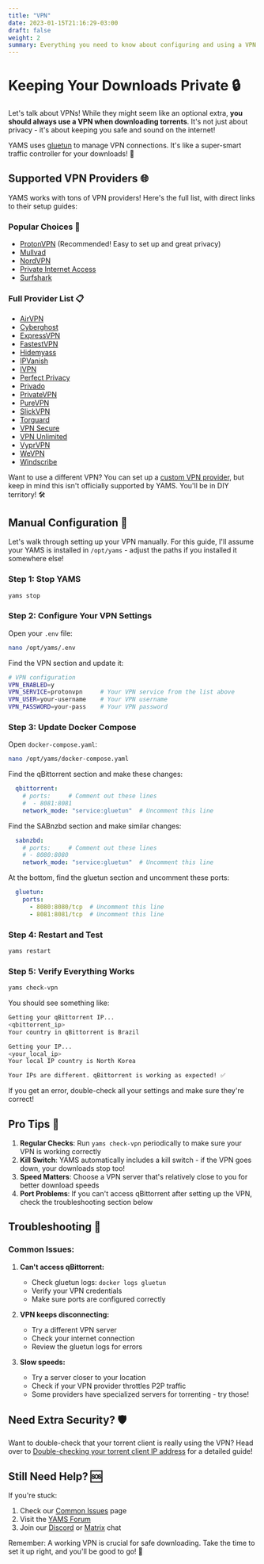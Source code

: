 ```yaml
---
title: "VPN"
date: 2023-01-15T21:16:29-03:00
draft: false
weight: 2
summary: Everything you need to know about configuring and using a VPN with YAMS
---
```


# Keeping Your Downloads Private 🔒

Let's talk about VPNs! While they might seem like an optional extra, **you should always use a VPN when downloading torrents**. It's not just about privacy - it's about keeping you safe and sound on the internet! 

YAMS uses [gluetun](https://github.com/qdm12/gluetun) to manage VPN connections. It's like a super-smart traffic controller for your downloads! 🚦

## Supported VPN Providers 🌐

YAMS works with tons of VPN providers! Here's the full list, with direct links to their setup guides:

### Popular Choices 🌟
- [ProtonVPN](https://github.com/qdm12/gluetun-wiki/blob/main/setup/providers/protonvpn.md) (Recommended! Easy to set up and great privacy)
- [Mullvad](https://github.com/qdm12/gluetun-wiki/blob/main/setup/providers/mullvad.md)
- [NordVPN](https://github.com/qdm12/gluetun-wiki/blob/main/setup/providers/nordvpn.md)
- [Private Internet Access](https://github.com/qdm12/gluetun-wiki/blob/main/setup/providers/private-internet-access.md)
- [Surfshark](https://github.com/qdm12/gluetun-wiki/blob/main/setup/providers/surfshark.md)

### Full Provider List 📋
- [AirVPN](https://github.com/qdm12/gluetun-wiki/blob/main/setup/providers/airvpn.md)
- [Cyberghost](https://github.com/qdm12/gluetun-wiki/blob/main/setup/providers/cyberghost.md)
- [ExpressVPN](https://github.com/qdm12/gluetun-wiki/blob/main/setup/providers/expressvpn.md)
- [FastestVPN](https://github.com/qdm12/gluetun-wiki/blob/main/setup/providers/fastestvpn.md)
- [Hidemyass](https://github.com/qdm12/gluetun-wiki/blob/main/setup/providers/hidemyass.md)
- [IPVanish](https://github.com/qdm12/gluetun-wiki/blob/main/setup/providers/ipvanish.md)
- [IVPN](https://github.com/qdm12/gluetun-wiki/blob/main/setup/providers/ivpn.md)
- [Perfect Privacy](https://github.com/qdm12/gluetun-wiki/blob/main/setup/providers/perfect-privacy.md)
- [Privado](https://github.com/qdm12/gluetun-wiki/blob/main/setup/providers/privado.md)
- [PrivateVPN](https://github.com/qdm12/gluetun-wiki/blob/main/setup/providers/privatevpn.md)
- [PureVPN](https://github.com/qdm12/gluetun-wiki/blob/main/setup/providers/purevpn.md)
- [SlickVPN](https://github.com/qdm12/gluetun-wiki/blob/main/setup/providers/slickvpn.md)
- [Torguard](https://github.com/qdm12/gluetun-wiki/blob/main/setup/providers/torguard.md)
- [VPN Secure](https://github.com/qdm12/gluetun-wiki/blob/main/setup/providers/vpn-secure.md)
- [VPN Unlimited](https://github.com/qdm12/gluetun-wiki/blob/main/setup/providers/vpn-unlimited.md)
- [VyprVPN](https://github.com/qdm12/gluetun-wiki/blob/main/setup/providers/vyprvpn.md)
- [WeVPN](https://github.com/qdm12/gluetun-wiki/blob/main/setup/providers/wevpn.md)
- [Windscribe](https://github.com/qdm12/gluetun-wiki/blob/main/setup/providers/windscribe.md)

Want to use a different VPN? You can set up a [custom VPN provider](https://github.com/qdm12/gluetun-wiki/blob/main/setup/providers/custom.md), but keep in mind this isn't officially supported by YAMS. You'll be in DIY territory! 🛠️

## Manual Configuration 🔧

Let's walk through setting up your VPN manually. For this guide, I'll assume your YAMS is installed in `/opt/yams` - adjust the paths if you installed it somewhere else!

### Step 1: Stop YAMS
```bash
yams stop
```

### Step 2: Configure Your VPN Settings
Open your `.env` file:
```bash
nano /opt/yams/.env
```

Find the VPN section and update it:
```bash
# VPN configuration
VPN_ENABLED=y
VPN_SERVICE=protonvpn     # Your VPN service from the list above
VPN_USER=your-username    # Your VPN username
VPN_PASSWORD=your-pass    # Your VPN password
```

### Step 3: Update Docker Compose
Open `docker-compose.yaml`:
```bash
nano /opt/yams/docker-compose.yaml
```

Find the qBittorrent section and make these changes:
```yaml
  qbittorrent:
    # ports:     # Comment out these lines
    #  - 8081:8081
    network_mode: "service:gluetun"  # Uncomment this line
```

Find the SABnzbd section and make similar changes:
```yaml
  sabnzbd:
    # ports:     # Comment out these lines
    # - 8080:8080
    network_mode: "service:gluetun"  # Uncomment this line
```

At the bottom, find the gluetun section and uncomment these ports:
```yaml
  gluetun:
    ports:
      - 8080:8080/tcp  # Uncomment this line
      - 8081:8081/tcp  # Uncomment this line
```

### Step 4: Restart and Test
```bash
yams restart
```

### Step 5: Verify Everything Works
```bash
yams check-vpn
```

You should see something like:
```bash
Getting your qBittorrent IP...
<qbittorrent_ip>
Your country in qBittorrent is Brazil

Getting your IP...
<your_local_ip>
Your local IP country is North Korea

Your IPs are different. qBittorrent is working as expected! ✅
```

If you get an error, double-check all your settings and make sure they're correct!

## Pro Tips 🎯

1. **Regular Checks**: Run `yams check-vpn` periodically to make sure your VPN is working correctly
2. **Kill Switch**: YAMS automatically includes a kill switch - if the VPN goes down, your downloads stop too!
3. **Speed Matters**: Choose a VPN server that's relatively close to you for better download speeds
4. **Port Problems**: If you can't access qBittorrent after setting up the VPN, check the troubleshooting section below

## Troubleshooting 🔧

### Common Issues:

1. **Can't access qBittorrent:**
   - Check gluetun logs: `docker logs gluetun`
   - Verify your VPN credentials
   - Make sure ports are configured correctly

2. **VPN keeps disconnecting:**
   - Try a different VPN server
   - Check your internet connection
   - Review the gluetun logs for errors

3. **Slow speeds:**
   - Try a server closer to your location
   - Check if your VPN provider throttles P2P traffic
   - Some providers have specialized servers for torrenting - try those!

## Need Extra Security? 🛡️

Want to double-check that your torrent client is really using the VPN? Head over to [Double-checking your torrent client IP address](/advanced/torrenting/#double-checking-your-torrent-client-ip-address) for a detailed guide!

## Still Need Help? 🆘

If you're stuck:
1. Check our [Common Issues](/faqs/common-errors/#gluetun-does-not-connect) page
2. Visit the [YAMS Forum](https://forum.yams.media)
3. Join our [Discord](https://discord.gg/Gwae3tNMST) or [Matrix](https://matrix.to/#/#yams-space:rogs.me) chat

Remember: A working VPN is crucial for safe downloading. Take the time to set it up right, and you'll be good to go! 🚀
